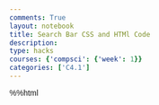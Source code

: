 ```yaml
---
comments: True
layout: notebook
title: Search Bar CSS and HTMl Code
description: 
type: hacks
courses: {'compsci': {'week': 1}}
categories: ['C4.1']
---
```


%%html
<html>
    <head>
        <title>Recipe API Search</title>
        <style>
            body {
                font-family: Arial, sans-serif;
        }
        h1 {
            text-align: center;
        }
        .search-container {
            text-align: center;
        }
        .search-input {
            padding: 10px;
            border: 2px solid #ccc;
            border-radius: 5px;
            width: 250px;
            font-size: 16px;
        }
        .search-button {
            background-color: #4CAF50;
            color: white;
            border: none;
            border-radius: 5px;
            padding: 10px 20px;
            cursor: pointer;
            font-size: 16px;
        }
        .search-button:hover {
            background-color: #45a049;
        }
        #searchResults {
            margin-top: 20px;
            text-align: center;
        }
    </style>
   </head>
</html>

